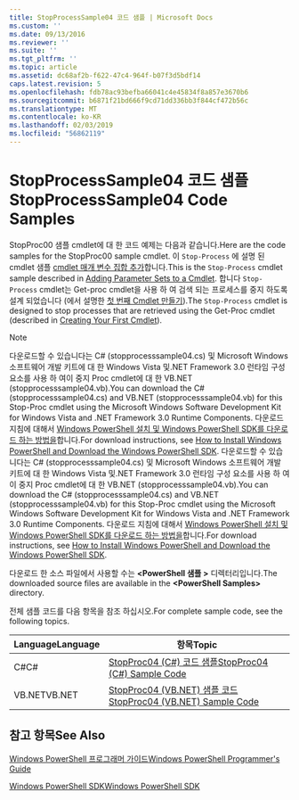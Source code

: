 ```yaml
---
title: StopProcessSample04 코드 샘플 | Microsoft Docs
ms.custom: ''
ms.date: 09/13/2016
ms.reviewer: ''
ms.suite: ''
ms.tgt_pltfrm: ''
ms.topic: article
ms.assetid: dc68af2b-f622-47c4-964f-b07f3d5bdf14
caps.latest.revision: 5
ms.openlocfilehash: fdb78ac93befba66041c4e45834f8a857e3670b6
ms.sourcegitcommit: b6871f21bd666f9cd71dd336bb3f844cf472b56c
ms.translationtype: MT
ms.contentlocale: ko-KR
ms.lasthandoff: 02/03/2019
ms.locfileid: "56862119"
---
```

# <a name="stopprocesssample04-code-samples"></a><span data-ttu-id="f837b-102">StopProcessSample04 코드 샘플</span><span class="sxs-lookup"><span data-stu-id="f837b-102">StopProcessSample04 Code Samples</span></span>

<span data-ttu-id="f837b-103">StopProc00 샘플 cmdlet에 대 한 코드 예제는 다음과 같습니다.</span><span class="sxs-lookup"><span data-stu-id="f837b-103">Here are the code samples for the StopProc00 sample cmdlet.</span></span> <span data-ttu-id="f837b-104">이 `Stop-Process` 에 설명 된 cmdlet 샘플 [cmdlet 매개 변수 집합 추가](../cmdlet/adding-parameter-sets-to-a-cmdlet.md)합니다.</span><span class="sxs-lookup"><span data-stu-id="f837b-104">This is the `Stop-Process` cmdlet sample described in [Adding Parameter Sets to a Cmdlet](../cmdlet/adding-parameter-sets-to-a-cmdlet.md).</span></span> <span data-ttu-id="f837b-105">합니다 `Stop-Process` cmdlet는 Get-proc cmdlet을 사용 하 여 검색 되는 프로세스를 중지 하도록 설계 되었습니다 (에서 설명한 [첫 번째 Cmdlet 만들기](../cmdlet/creating-a-cmdlet-without-parameters.md)).</span><span class="sxs-lookup"><span data-stu-id="f837b-105">The `Stop-Process` cmdlet is designed to stop processes that are retrieved using the Get-Proc cmdlet (described in [Creating Your First Cmdlet](../cmdlet/creating-a-cmdlet-without-parameters.md)).</span></span>

> [!NOTE]
> <span data-ttu-id="f837b-106">다운로드할 수 있습니다는 C# (stopprocesssample04.cs) 및 Microsoft Windows 소프트웨어 개발 키트에 대 한 Windows Vista 및.NET Framework 3.0 런타임 구성 요소를 사용 하 여이 중지 Proc cmdlet에 대 한 VB.NET (stopprocesssample04.vb).</span><span class="sxs-lookup"><span data-stu-id="f837b-106">You can download the C# (stopprocesssample04.cs) and VB.NET (stopprocesssample04.vb) for this Stop-Proc cmdlet using the Microsoft Windows Software Development Kit for Windows Vista and .NET Framework 3.0 Runtime Components.</span></span> <span data-ttu-id="f837b-107">다운로드 지침에 대해서 [Windows PowerShell 설치 및 Windows PowerShell SDK를 다운로드 하는 방법을](/powershell/developer/installing-the-windows-powershell-sdk)합니다.</span><span class="sxs-lookup"><span data-stu-id="f837b-107">For download instructions, see [How to Install Windows PowerShell and Download the Windows PowerShell SDK](/powershell/developer/installing-the-windows-powershell-sdk).</span></span>
> <span data-ttu-id="f837b-108">다운로드할 수 있습니다는 C# (stopprocesssample04.cs) 및 Microsoft Windows 소프트웨어 개발 키트에 대 한 Windows Vista 및.NET Framework 3.0 런타임 구성 요소를 사용 하 여이 중지 Proc cmdlet에 대 한 VB.NET (stopprocesssample04.vb).</span><span class="sxs-lookup"><span data-stu-id="f837b-108">You can download the C# (stopprocesssample04.cs) and VB.NET (stopprocesssample04.vb) for this Stop-Proc cmdlet using the Microsoft Windows Software Development Kit for Windows Vista and .NET Framework 3.0 Runtime Components.</span></span> <span data-ttu-id="f837b-109">다운로드 지침에 대해서 [Windows PowerShell 설치 및 Windows PowerShell SDK를 다운로드 하는 방법을](/powershell/developer/installing-the-windows-powershell-sdk)합니다.</span><span class="sxs-lookup"><span data-stu-id="f837b-109">For download instructions, see [How to Install Windows PowerShell and Download the Windows PowerShell SDK](/powershell/developer/installing-the-windows-powershell-sdk).</span></span>
>
> <span data-ttu-id="f837b-110">다운로드 한 소스 파일에서 사용할 수는  **\<PowerShell 샘플 >** 디렉터리입니다.</span><span class="sxs-lookup"><span data-stu-id="f837b-110">The downloaded source files are available in the **\<PowerShell Samples>** directory.</span></span>

<span data-ttu-id="f837b-111">전체 샘플 코드를 다음 항목을 참조 하십시오.</span><span class="sxs-lookup"><span data-stu-id="f837b-111">For complete sample code, see the following topics.</span></span>

|<span data-ttu-id="f837b-112">Language</span><span class="sxs-lookup"><span data-stu-id="f837b-112">Language</span></span>|<span data-ttu-id="f837b-113">항목</span><span class="sxs-lookup"><span data-stu-id="f837b-113">Topic</span></span>|
|--------------|-----------|
|<span data-ttu-id="f837b-114">C#</span><span class="sxs-lookup"><span data-stu-id="f837b-114">C#</span></span>|[<span data-ttu-id="f837b-115">StopProc04 (C#) 코드 샘플</span><span class="sxs-lookup"><span data-stu-id="f837b-115">StopProc04 (C#) Sample Code</span></span>](./stopprocesssample04-csharp-sample-code.md)|
|<span data-ttu-id="f837b-116">VB.NET</span><span class="sxs-lookup"><span data-stu-id="f837b-116">VB.NET</span></span>|[<span data-ttu-id="f837b-117">StopProc04 (VB.NET) 샘플 코드</span><span class="sxs-lookup"><span data-stu-id="f837b-117">StopProc04 (VB.NET) Sample Code</span></span>](./stopprocesssample04-vb-net-sample-code.md)|

## <a name="see-also"></a><span data-ttu-id="f837b-118">참고 항목</span><span class="sxs-lookup"><span data-stu-id="f837b-118">See Also</span></span>

[<span data-ttu-id="f837b-119">Windows PowerShell 프로그래머 가이드</span><span class="sxs-lookup"><span data-stu-id="f837b-119">Windows PowerShell Programmer's Guide</span></span>](./windows-powershell-programmer-s-guide.md)

[<span data-ttu-id="f837b-120">Windows PowerShell SDK</span><span class="sxs-lookup"><span data-stu-id="f837b-120">Windows PowerShell SDK</span></span>](../windows-powershell-reference.md)